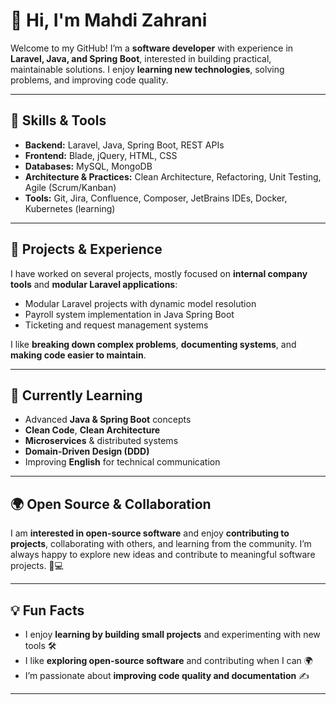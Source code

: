 # 👋 Hi, I'm Mahdi Zahrani

Welcome to my GitHub! I’m a **software developer** with experience in **Laravel, Java, and Spring Boot**, interested in building practical, maintainable solutions. I enjoy **learning new technologies**, solving problems, and improving code quality.  

---

## 🧰 Skills & Tools

- **Backend:** Laravel, Java, Spring Boot, REST APIs  
- **Frontend:** Blade, jQuery, HTML, CSS  
- **Databases:** MySQL, MongoDB  
- **Architecture & Practices:** Clean Architecture, Refactoring, Unit Testing, Agile (Scrum/Kanban)  
- **Tools:** Git, Jira, Confluence, Composer, JetBrains IDEs, Docker, Kubernetes (learning)  

---

## 🚀 Projects & Experience

I have worked on several projects, mostly focused on **internal company tools** and **modular Laravel applications**:  

- Modular Laravel projects with dynamic model resolution  
- Payroll system implementation in Java Spring Boot  
- Ticketing and request management systems  

I like **breaking down complex problems**, **documenting systems**, and **making code easier to maintain**.  

---

## 🌱 Currently Learning

- Advanced **Java & Spring Boot** concepts  
- **Clean Code**, **Clean Architecture**  
- **Microservices** & distributed systems  
- **Domain-Driven Design (DDD)**  
- Improving **English** for technical communication  

---

## 🌍 Open Source & Collaboration

I am **interested in open-source software** and enjoy **contributing to projects**, collaborating with others, and learning from the community. I’m always happy to explore new ideas and contribute to meaningful software projects. 🤝💻  

---

## 💡 Fun Facts

- I enjoy **learning by building small projects** and experimenting with new tools 🛠️  
- I like **exploring open-source software** and contributing when I can 🌍  
- I’m passionate about **improving code quality and documentation** ✍️

---
<!-- 

## ⚡ GitHub Stats

![Your GitHub stats](https://github-readme-stats.vercel.app/api?username=yourusername&show_icons=true&theme=radical)

-->
